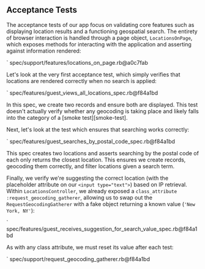 ## Acceptance Tests

The acceptance tests of our app focus on validating core features such as
displaying location results and a functioning geospatial search. The entirety
of browser interaction is handled through a page object, `LocationsOnPage`,
which exposes methods for interacting with the application and asserting
against information rendered:

` spec/support/features/locations_on_page.rb@a0c7fab

Let's look at the very first acceptance test, which simply verifies that locations
are rendered correctly when no search is applied:

` spec/features/guest_views_all_locations_spec.rb@f84a1bd

In this spec, we create two records and ensure both are displayed. This test
doesn't actually verify whether any geocoding is taking place and likely falls into the
category of a [smoke test][smoke-test].

Next, let's look at the test which ensures that searching works correctly:

` spec/features/guest_searches_by_postal_code_spec.rb@f84a1bd

This spec creates two locations and asserts searching by the postal code of
each only returns the closest location. This ensures we create records,
geocoding them correctly, and filter locations given a search term.

Finally, we verify we're suggesting the correct location (with the placeholder
attribute on our `<input type="text">`) based on IP retrieval. Within
`LocationsController`, we already exposed a `class_attribute
:request_geocoding_gatherer`, allowing us to swap out the
`RequestGeocodingGatherer` with a fake object returning a known value (`'New
York, NY'`):

` spec/features/guest_receives_suggestion_for_search_value_spec.rb@f84a1bd

As with any class attribute, we must reset its value after each test:

` spec/support/request_geocoding_gatherer.rb@f84a1bd
